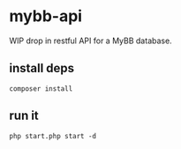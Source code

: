 # mybb-api
WIP drop in restful API for a MyBB database.

## install deps
`composer install`

## run it
`php start.php start -d`
